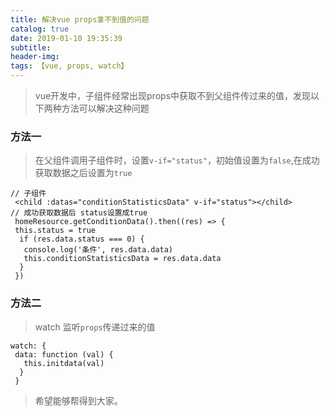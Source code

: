 ```yaml
---
title: 解决vue props拿不到值的问题
catalog: true
date: 2019-01-10 19:35:39
subtitle:
header-img:
tags: 【vue, props, watch】
---
```


> vue开发中，子组件经常出现props中获取不到父组件传过来的值，发现以下两种方法可以解决这种问题

### 方法一

> 在父组件调用子组件时，设置`v-if="status"`，初始值设置为`false`,在成功获取数据之后设置为`true`

```
// 子组件
 <child :datas="conditionStatisticsData" v-if="status"></child>
// 成功获取数据后 status设置成true
 homeResource.getConditionData().then((res) => {
 this.status = true
  if (res.data.status === 0) {
   console.log('条件', res.data.data)
   this.conditionStatisticsData = res.data.data
  }
 })
```

### 方法二

> watch 监听`props`传递过来的值

```
watch: {
 data: function (val) {
   this.initdata(val)
  }
 }
```

> 希望能够帮得到大家。